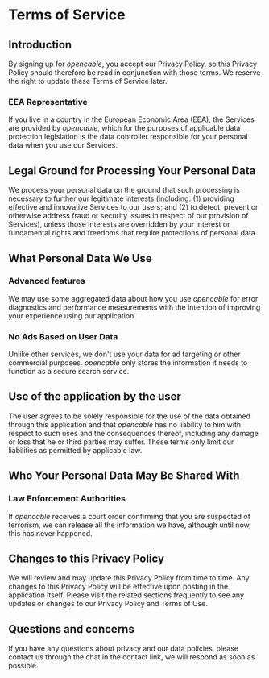 # Terms of Service

## Introduction

By signing up for _opencable_, you accept our Privacy Policy, 
so this Privacy Policy should therefore be read in conjunction with those terms.
We reserve the right to update these Terms of Service later.

### EEA Representative

If you live in a country in the European Economic Area (EEA), the Services are
provided by _opencable_, which for the purposes of applicable data protection legislation 
is the data controller responsible for your personal data when you use our Services.

## Legal Ground for Processing Your Personal Data

We process your personal data on the ground that such processing is necessary to further
our legitimate interests (including: (1) providing effective and innovative Services to
our users; and (2) to detect, prevent or otherwise address fraud or security issues in
respect of our provision of Services), unless those interests are overridden by your interest
or fundamental rights and freedoms that require protections of personal data.

## What Personal Data We Use

### Advanced features

We may use some aggregated data about how you use _opencable_ for error diagnostics and
performance measurements with the intention of improving your experience using our
application.

### No Ads Based on User Data

Unlike other services, we don't use your data for ad targeting or other commercial purposes.
_opencable_ only stores the information it needs to function as a secure search service.

## Use of the application by the user

The user agrees to be solely responsible for the use of the data obtained through this
application and that _opencable_ has no liability to him with respect to such uses and the
consequences thereof, including any damage or loss that he or third parties may suffer.
These terms only limit our liabilities as permitted by applicable law.

## Who Your Personal Data May Be Shared With

### Law Enforcement Authorities

If _opencable_ receives a court order confirming that you are suspected of terrorism, we can
release all the information we have, although until now, this has never happened.

## Changes to this Privacy Policy

We will review and may update this Privacy Policy from time to time. Any changes to this
Privacy Policy will be effective upon posting in the application itself. Please visit the
related sections frequently to see any updates or changes to our Privacy Policy and
Terms of Use.

## Questions and concerns

If you have any questions about privacy and our data policies, please contact us
through the chat in the contact link, we will respond as soon as possible.
